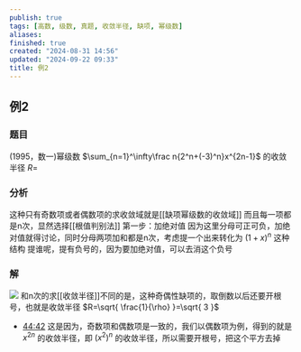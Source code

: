 ```yaml
---
publish: true
tags: [高数, 级数, 真题, 收敛半径, 缺项, 幂级数]
aliases: 
finished: true
created: "2024-08-31 14:56"
updated: "2024-09-22 09:33"
title: 例2
---
```

## 例2
### 题目
(1995，数一)幂级数 $\sum_{n=1}^\infty\frac n{2^n+(-3)^n}x^{2n-1}$ 的收敛半径 $R=$
### 分析
这种只有奇数项或者偶数项的求收敛域就是[[缺项幂级数的收敛域]]
而且每一项都是n次，显然选择[[根值判别法]]
第一步：加绝对值 
因为这里分母可正可负，加绝对值就得讨论，同时分母两项加和都是n次，考虑提一个出来转化为 $(1+x)^{n}$ 这种结构 
提谁呢，提有负号的，因为要加绝对值，可以去消这个负号
### 解
![](https://img.hwenyi.live/202405201005314.webp)
和n次的求[[收敛半径]]不同的是，这种奇偶性缺项的，取倒数以后还要开根号，也就是收敛半径 $R=\sqrt{ \frac{1}{\rho} }=\sqrt{ 3 }$
- [44:42](https://www.youtube.com/watch?v=f-aYfXMslBc&t=2682#t=44:42.39) 
这是因为，奇数项和偶数项是一致的，我们以偶数项为例，得到的就是 $x^{2n}$ 的收敛半径，即 $(x^{2})^{n}$ 的收敛半径，所以需要开根号，把这个平方去掉